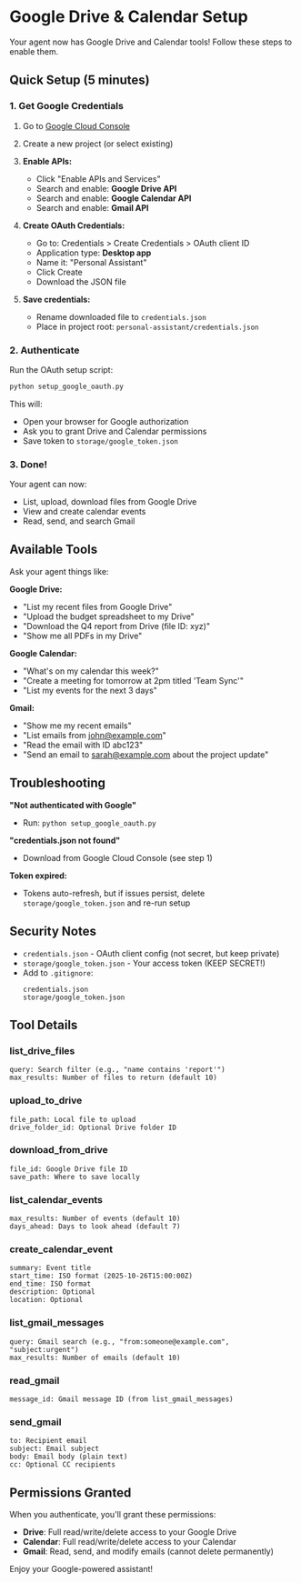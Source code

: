 # Google Drive & Calendar Setup

Your agent now has Google Drive and Calendar tools! Follow these steps to enable them.

## Quick Setup (5 minutes)

### 1. Get Google Credentials

1. Go to [Google Cloud Console](https://console.cloud.google.com)
2. Create a new project (or select existing)
3. **Enable APIs:**
   - Click "Enable APIs and Services"
   - Search and enable: **Google Drive API**
   - Search and enable: **Google Calendar API**
   - Search and enable: **Gmail API**

4. **Create OAuth Credentials:**
   - Go to: Credentials > Create Credentials > OAuth client ID
   - Application type: **Desktop app**
   - Name it: "Personal Assistant"
   - Click Create
   - Download the JSON file

5. **Save credentials:**
   - Rename downloaded file to `credentials.json`
   - Place in project root: `personal-assistant/credentials.json`

### 2. Authenticate

Run the OAuth setup script:

```bash
python setup_google_oauth.py
```

This will:
- Open your browser for Google authorization
- Ask you to grant Drive and Calendar permissions
- Save token to `storage/google_token.json`

### 3. Done!

Your agent can now:
- List, upload, download files from Google Drive
- View and create calendar events
- Read, send, and search Gmail

## Available Tools

Ask your agent things like:

**Google Drive:**
- "List my recent files from Google Drive"
- "Upload the budget spreadsheet to my Drive"
- "Download the Q4 report from Drive (file ID: xyz)"
- "Show me all PDFs in my Drive"

**Google Calendar:**
- "What's on my calendar this week?"
- "Create a meeting for tomorrow at 2pm titled 'Team Sync'"
- "List my events for the next 3 days"

**Gmail:**
- "Show me my recent emails"
- "List emails from john@example.com"
- "Read the email with ID abc123"
- "Send an email to sarah@example.com about the project update"

## Troubleshooting

**"Not authenticated with Google"**
- Run: `python setup_google_oauth.py`

**"credentials.json not found"**
- Download from Google Cloud Console (see step 1)

**Token expired:**
- Tokens auto-refresh, but if issues persist, delete `storage/google_token.json` and re-run setup

## Security Notes

- `credentials.json` - OAuth client config (not secret, but keep private)
- `storage/google_token.json` - Your access token (KEEP SECRET!)
- Add to `.gitignore`:
  ```
  credentials.json
  storage/google_token.json
  ```

## Tool Details

### list_drive_files
```
query: Search filter (e.g., "name contains 'report'")
max_results: Number of files to return (default 10)
```

### upload_to_drive
```
file_path: Local file to upload
drive_folder_id: Optional Drive folder ID
```

### download_from_drive
```
file_id: Google Drive file ID
save_path: Where to save locally
```

### list_calendar_events
```
max_results: Number of events (default 10)
days_ahead: Days to look ahead (default 7)
```

### create_calendar_event
```
summary: Event title
start_time: ISO format (2025-10-26T15:00:00Z)
end_time: ISO format
description: Optional
location: Optional
```

### list_gmail_messages
```
query: Gmail search (e.g., "from:someone@example.com", "subject:urgent")
max_results: Number of emails (default 10)
```

### read_gmail
```
message_id: Gmail message ID (from list_gmail_messages)
```

### send_gmail
```
to: Recipient email
subject: Email subject
body: Email body (plain text)
cc: Optional CC recipients
```

## Permissions Granted

When you authenticate, you'll grant these permissions:
- **Drive**: Full read/write/delete access to your Google Drive
- **Calendar**: Full read/write/delete access to your Calendar
- **Gmail**: Read, send, and modify emails (cannot delete permanently)

Enjoy your Google-powered assistant!
